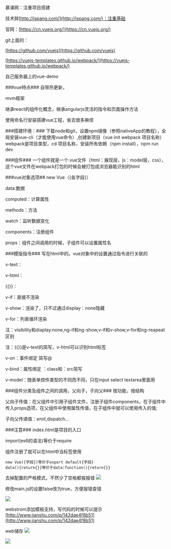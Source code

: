 
慕课网：注重项目搭建

技术胖[http://jspang.com/](http://jspang.com/)：注重基础


官网：[https://cn.vuejs.org/](https://cn.vuejs.org/)

git上面的：

[https://github.com/vuejs](https://github.com/vuejs)

[https://vuejs-templates.github.io/webpack/](https://vuejs-templates.github.io/webpack/)

自己服务器上的vue-demo

###vue特点###
自带热更新，

mvm框架

继承react的组件化概念，继承angularjs灵活的指令和页面操作方法

使用命名行安装搭建vue工程，省去很多麻烦

###搭建环境：###
下载node和git，设置npm镜像（参照nativeApp的教程），全局安装vue-cli（才能使用vue命令）,创建新项目（vue init webpack 项目名称）webpack是项目类型，cd 项目名称，安装所有依赖（npm install），npm run dev

###组件###
一个组件就是一个.vue文件（html：展现层，js：model层，css），这个vue文件在webpack打包的时候会被打包成浏览器能识别的html

###vue对象选项##
new Vue（{各字段}）

data:数据

computed：计算属性

methods：方法

watch：监听数据变化

components：注册组件

props：组件之间调用的时候，子组件可以设置属性名

###模版指令###
写在html中的。vue对象中的设置通过指令进行关联的

v-text：

v-html：

{{}}：

v-if：直接不渲染

v-show：渲染了，只不过通过display：none隐藏

v-for：列表循环渲染

注：visibility和diaplay:none,ng-if和ng-show,v-if和v-show,v-for和ng-reapeat区别

注：{{}}是v-text的简写，v-html可以识别html标签

v-on：事件绑定 简写@

v-bind：属性绑定 ：class和：src简写

v-model：随表单控件类型的不同而不同，只在input select textarea里面用

###组件分类及组件之间的调用，父向子，子向父###
按功能，按结构

父向子传值：在父组件中引用子组件文件，注册子组件components，在子组件中传入props选项，在父组件中使用属性传值，在子组件中就可以使用传入的值;

子向父传递值：$emit,$dispatch...

###注意###
index.html是项目的入口

import(es6的语法)等价于require

组件注册了就可以在html中当标签使用

    new Vue({字段})等价于export default{字段}
    data(){return{}}等价于data:function(){return{}}

去掉配置的严格模式，不然少了空格都报报错
![](https://i.imgur.com/X42rTW1.png)

修改main.js的设置false改为true，方便报错查错

![](https://i.imgur.com/zFuVrAQ.png)

webstrom添加模板支持，写代码的时候可以提示
[http://www.jianshu.com/p/142dae4f8b51](http://www.jianshu.com/p/142dae4f8b51)

web储存
![](https://i.imgur.com/kDhsOZQ.png)

![](https://i.imgur.com/pr1hY4w.png)


